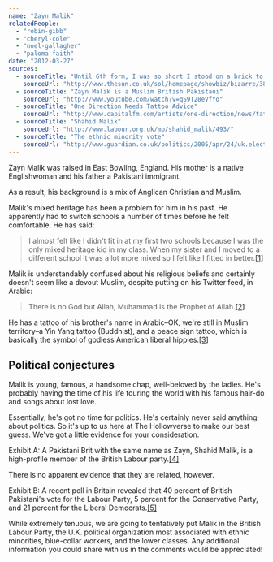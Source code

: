 ```yaml
---
name: "Zayn Malik"
relatedPeople:
  - "robin-gibb"
  - "cheryl-cole"
  - "noel-gallagher"
  - "paloma-faith"
date: "2012-03-27"
sources:
  - sourceTitle: "Until 6th form, I was so short I stood on a brick to kiss"
    sourceUrl: "http://www.thesun.co.uk/sol/homepage/showbiz/bizarre/3819612/Until-6th-form-I-was-so-short-I-stood-on-a-brickbr-to-kiss.html"
  - sourceTitle: "Zayn Malik is a Muslim British Pakistani"
    sourceUrl: "http://www.youtube.com/watch?v=qS9T28eVfYo"
  - sourceTitle: "One Direction Needs Tattoo Advice"
    sourceUrl: "http://www.capitalfm.com/artists/one-direction/news/tattoo-advice/"
  - sourceTitle: "Shahid Malik"
    sourceUrl: "http://www.labour.org.uk/mp/shahid_malik/493/"
  - sourceTitle: "The ethnic minority vote"
    sourceUrl: "http://www.guardian.co.uk/politics/2005/apr/24/uk.election20054"
---
```


Zayn Malik was raised in East Bowling, England. His mother is a native Englishwoman and his father a Pakistani immigrant.

As a result, his background is a mix of Anglican Christian and Muslim.

Malik's mixed heritage has been a problem for him in his past. He apparently had to switch schools a number of times before he felt comfortable. He has said:

>I almost felt like I didn't fit in at my first two schools because I was the only mixed heritage kid in my class. When my sister and I moved to a different school it was a lot more mixed so I felt like I fitted in better.<a class="source-citation" href="#http://www.thesun.co.uk/sol/homepage/showbiz/bizarre/3819612/Until-6th-form-I-was-so-short-I-stood-on-a-brickbr-to-kiss.html" title="Until 6th form, I was so short I stood on a brick to kiss">[1]</a>

Malik is understandably confused about his religious beliefs and certainly doesn't seem like a devout Muslim, despite putting on his Twitter feed, in Arabic:

>There is no God but Allah, Muhammad is the Prophet of Allah.<a class="source-citation" href="#http://www.youtube.com/watch?v=qS9T28eVfYo" title="Zayn Malik is a Muslim British Pakistani">[2]</a>

He has a tattoo of his brother's name in Arabic–OK, we're still in Muslim territory–a Yin Yang tattoo (Buddhist), and a peace sign tattoo, which is basically the symbol of godless American liberal hippies.<a class="source-citation" href="#http://www.capitalfm.com/artists/one-direction/news/tattoo-advice/" title="One Direction Needs Tattoo Advice">[3]</a>

## Political conjectures

Malik is young, famous, a handsome chap, well-beloved by the ladies. He's probably having the time of his life touring the world with his famous hair-do and songs about lost love.

Essentially, he's got no time for politics. He's certainly never said anything about politics. So it's up to us here at The Hollowverse to make our best guess. We've got a little evidence for your consideration.

Exhibit A: A Pakistani Brit with the same name as Zayn, Shahid Malik, is a high-profile member of the British Labour party.<a class="source-citation" href="#http://www.labour.org.uk/mp/shahid_malik/493/" title="Shahid Malik">[4]</a>

There is no apparent evidence that they are related, however.

Exhibit B: A recent poll in Britain revealed that 40 percent of British Pakistani's vote for the Labour Party, 5 percent for the Conservative Party, and 21 percent for the Liberal Democrats.<a class="source-citation" href="#http://www.guardian.co.uk/politics/2005/apr/24/uk.election20054" title="The ethnic minority vote">[5]</a>

While extremely tenuous, we are going to tentatively put Malik in the British Labour Party, the U.K. political organization most associated with ethnic minorities, blue-collar workers, and the lower classes. Any additional information you could share with us in the comments would be appreciated!